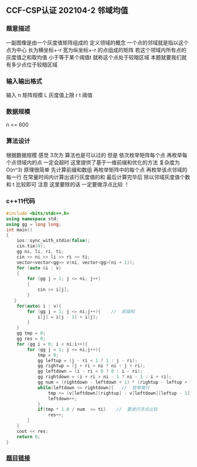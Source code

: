 ##  CCF-CSP认证 202104-2 邻域均值 
### 题意描述  
一副图像是由一个灰度值矩阵组成的 定义领域的概念 一个点的邻域就是指以这个点为中心 长为横坐标+-r 宽为纵坐标+-r 的点组成的矩阵 若这个领域内所有点的灰度值之和取均值 小于等于某个阈值t 就称这个点处于较暗区域 本题就要我们就有多少点位于较暗区域
### 输入输出格式  
输入 n 矩阵规模 L 灰度值上限 r  t 阈值
### 数据规模  
n <= 600
### 算法设计  
根据数据规模 感觉 3次方 算法也是可以过的 但是 依次枚举矩阵每个点 再枚举每个点领域内的点 一定会超时 
这里提供了基于一维前缀和优化的方法 复杂度为O(n^3)   原理很简单 先计算前缀和数组 再枚举矩阵中的每个点 再枚举该点邻域的每一行 在常量时间内计算出该行灰度值的和  最后计算完毕后 除以邻域灰度值个数 和 t 比较即可 
注意 这里要除的话 一定要做浮点比较 ！
### c++11代码
```cpp  
#include <bits/stdc++.h>
using namespace std;
using gg = long long;
int main()
{
    ios::sync_with_stdio(false);
    cin.tie(0);
    gg ni, li, ri, ti;
    cin >> ni >> li >> ri >> ti;
    vector<vector<gg>> v(ni, vector<gg>(ni + 1));
    for (auto &i : v)
    {
        for (gg j = 1; j <= ni; j++)
        {
            cin >> i[j];
        }
   }
    for(auto& i : v){
        for (gg j = 1; j <= ni;j++){    //  前缀和
            i[j] = i[j - 1] + i[j];
        }
    }
    gg tmp = 0;
    gg res = 0;
    for (gg i = 0; i < ni;i++){
        for (gg j = 1; j <= ni;j++){
            tmp = 0;
            gg leftup = (j - ri < 1 ? 1 : j - ri);
            gg rightup = (j + ri > ni ? ni : j + ri);
            gg leftdown = (i - ri < 0 ? 0 : i - ri);
            gg rightdown = (i + ri > ni - 1 ? ni - 1 : i + ri);
            gg num = (rightdown - leftdown + 1) * (rightup - leftup + 1);  // 灰度值的个数
            while(leftdown <= rightdown){   //  枚举每行
                tmp += (v[leftdown][rightup] - v[leftdown][leftup - 1]);
                leftdown++;
            }
            if(tmp * 1.0 / num  <= ti)    //  要进行浮点比较 
                res++;
        }
    }
    cout << res;
    return 0;
}
```
### [题目链接](http://118.190.20.162/view.page?gpid=T127)  